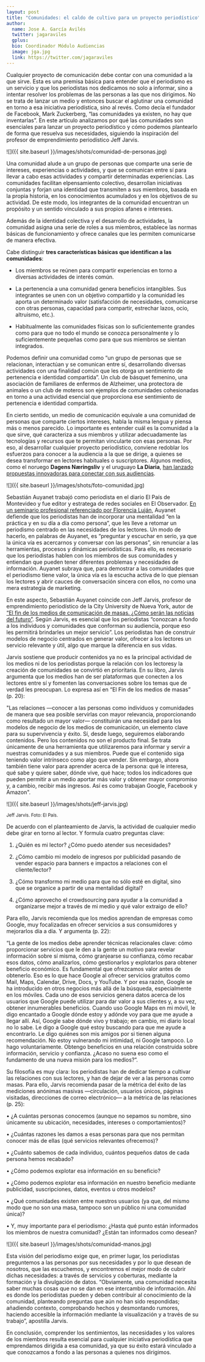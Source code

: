 ```yaml
---
layout: post
title: "Comunidades: el caldo de cultivo para un proyecto periodístico"
author:
  name: Jose A. García Avilés
  twitter: jagaraviles
  gplus:  
  bio: Coordinador Módulo Audiencias
  image: jga.jpg
  link: https://twitter.com/jagaraviles
---
```

Cualquier proyecto de comunicación debe contar con una comunidad a la que sirve. Esta es una premisa básica para entender que el periodismo es un servicio y que los periodistas nos dedicamos no solo a informar, sino a intentar resolver los problemas de las personas a las que nos dirigimos. No se trata de lanzar un medio y entonces buscar el aglutinar una comunidad en torno a esa iniciativa periodística, sino al revés. Como decía el fundador de Facebook, Mark Zuckerberg, “las comunidades ya existen, no hay que inventarlas”. En este artículo analizamos por qué las comunidades son esenciales para lanzar un proyecto periodístico y cómo podemos plantearlo de forma que resuelva sus necesidades, siguiendo la inspiración del profesor de emprendimiento periodístico Jeff Jarvis.

![]({{ site.baseurl }}/images/shots/comunidad-de-personas.jpg)

Una comunidad alude a un grupo de personas que comparte una serie de intereses, experiencias o actividades, y que se comunican entre sí para llevar a cabo esas actividades y compartir determinadas experiencias. Las comunidades facilitan elpensamiento colectivo, desarrollan iniciativas conjuntas y forjan una identidad que transmiten a sus miembros, basada en la propia historia, en los conocimientos acumulados y en los objetivos de su actividad. De este modo, los integrantes de la comunidad encuentran un propósito y un sentido vinculado a sus propios afanes e intereses.

Además de la identidad colectiva y el desarrollo de actividades, la comunidad asigna una serie de roles a sus miembros, establece las normas básicas de funcionamiento y ofrece canales que les permiten comunicarse de manera efectiva.

Cabe distinguir **tres características básicas que identifican a las comunidades**:

- Los miembros se reúnen para compartir experiencias en torno a diversas actividades de interés común.

- La pertenencia a una comunidad genera beneficios intangibles. Sus integrantes se unen con un objetivo compartido y la comunidad les aporta un determinado valor (satisfacción de necesidades, comunicarse con otras personas, capacidad para compartir, estrechar lazos, ocio, altruismo, etc.).

- Habitualmente las comunidades físicas son lo suficientemente grandes como para que no todo el mundo se conozca personalmente y lo suficientemente pequeñas como para que sus miembros se sientan integrados.

Podemos definir una comunidad como “un grupo de personas que se relacionan, interactúan y se comunican entre sí, desarrollando diversas actividades con una finalidad común que les otorga un sentimiento de pertenencia e identidad compartida”. Un club de básquet femenino, una asociación de familiares de enfermos de Alzheimer, una protectora de animales o un club de moteros son ejemplos de comunidades cohesionadas en torno a una actividad esencial que proporciona ese sentimiento de pertenencia e identidad compartida.

En cierto sentido, un medio de comunicación equivale a una comunidad de personas que comparte ciertos intereses, habla la misma lengua y piensa más o menos parecido. Lo importante es entender cuál es la comunidad a la que sirve, qué caracteriza a sus miembros y utilizar adecuadamente las tecnologías y recursos que te permitan vincularte con esas personas. Por eso, al desarrollar cualquier proyecto periodístico, conviene redoblar los esfuerzos para conocer a la audiencia a la que se dirige, a quienes se desea transformar en lectores habituales o suscriptores. Algunos medios, como el noruego **Dagens Næringsliv** y el uruguayo **La Diaria**, [han lanzado propuestas innovadoras para conectar con sus audiencias](https://mip.umh.es/blog/2020/02/20/audiencia-innovadoras-experiencias-noruega-uruguay/).

![]({{ site.baseurl }}/images/shots/foto-comunidad.jpg)

Sebastián Auyanet trabajó como periodista en el diario El País de Montevideo y fue editor y estratega de redes sociales en El Observador. [En un seminario profesional referenciado por Florencia Luján](https://distintaslatitudes.net/comunidad/preguntar-escuchar-y-conversar-la-clave-del-periodismo-social), Auyanet defiende que los periodistas han de incorporar una mentalidad “en la práctica y en su día a día como persona”, que les lleve a retomar un periodismo centrado en las necesidades de los lectores. Un modo de hacerlo, en palabras de Auyanet, es “preguntar y escuchar en serio, ya que la única vía es acercarnos y conversar con las personas”, sin renunciar a las herramientas, procesos y dinámicas periodísticas. Para ello, es necesario que los periodistas hablen con los miembros de sus comunidades y entiendan que pueden tener diferentes problemas y necesidades de información. Auyanet subraya que, para demostrar a las comunidades que el periodismo tiene valor, la única vía es la escucha activa de lo que piensan los lectores y abrir cauces de conversación sincera con ellos, no como una mera estrategia de marketing.

En este aspecto, Sebastián Auyanet coincide con Jeff Jarvis, profesor de emprendimiento periodístico de la City University de Nueva York, autor de [“El fin de los medios de comunicación de masas. ¿Cómo serán las noticias del futuro”](https://www.amazon.es/fin-los-medios-comunicaci%C3%B3n-masas/dp/8498754011). Según Jarvis, es esencial que los periodistas “conozcan a fondo a los individuos y comunidades que conforman su audiencia, porque eso les permitirá brindarles un mejor servicio”. Los periodistas han de construir modelos de negocio centrados en generar valor, ofrecer a los lectores un servicio relevante y útil, algo que marque la diferencia en sus vidas.

Jarvis sostiene que producir contenidos ya no es la principal actividad de los medios ni de los periodistas porque la relación con los lectoresy la creación de comunidades se convirtió en prioritaria. En su libro, Jarvis argumenta que los medios han de ser plataformas que conecten a los lectores entre sí y fomenten las conversaciones sobre los temas que de verdad les preocupan. Lo expresa así en “El Fin de los medios de masas” (p. 20):

"Las relaciones —conocer a las personas como individuos y comunidades de manera que sea posible servirlas con mayor relevancia, proporcionando como resultado un mayor valor— constituirán una necesidad para los modelos de negocio de los medios de comunicación, un elemento clave para su supervivencia y éxito. Sí, desde luego, seguiremos elaborando contenidos. Pero los contenidos no son el producto final. Se trata únicamente de una herramienta que utilizaremos para informar y servir a nuestras comunidades y a sus miembros. Puede que el contenido siga teniendo valor intrínseco como algo que vender. Sin embargo, ahora también tiene valor para aprender acerca de la persona: qué le interesa, qué sabe y quiere saber, dónde vive, qué hace; todos los indicadores que pueden permitir a un medio aportar más valor y obtener mayor compromiso y, a cambio, recibir más ingresos. Así es como trabajan Google, Facebook y Amazon".

![]({{ site.baseurl }}/images/shots/jeff-jarvis.jpg)

<sup>Jeff Jarvis. Foto: El País.


De acuerdo con el planteamiento de Jarvis, la actividad de cualquier medio debe girar en torno al lector. Y formula cuatro preguntas clave:

1. ¿Quién es mi lector? ¿Cómo puedo atender sus necesidades?

2. ¿Cómo cambio mi modelo de ingresos por publicidad pasando de vender espacio para banners e impactos a relaciones con el cliente/lector?

3. ¿Cómo transformo mi medio para que no sólo esté en digital, sino que se organice a partir de una mentalidad digital?

4. ¿Cómo aprovecho el crowdsourcing para ayudar a la comunidad a organizarse mejor a través de mi medio y qué valor extraigo de ello?

Para ello, Jarvis recomienda que los medios aprendan de empresas como Google, muy focalizadas en ofrecer servicios a sus consumidores y mejorarlos día a día. Y argumenta (p. 22):

“La gente de los medios debe aprender técnicas relacionales clave: cómo proporcionar servicios que le den a la gente un motivo para revelar información sobre sí misma, cómo granjearse su confianza, cómo recabar esos datos, cómo analizarlos, cómo gestionarlos y explotarlos para obtener beneficio económico. Es fundamental que ofrezcamos valor antes de obtenerlo. Eso es lo que hace Google al ofrecer servicios gratuitos como Mail, Maps, Calendar, Drive, Docs, y YouTube. Y por esa razón, Google se ha introducido en otros negocios más allá de la búsqueda, especialmente en los móviles. Cada uno de esos servicios genera datos acerca de los usuarios que Google puede utilizar para dar valor a sus clientes y, a su vez, obtener innumerables beneficios. Cuando uso Google Maps en mi móvil, le digo encantado a Google dónde estoy y adónde voy para que me ayude a llegar allí. Así, Google sabe dónde vivo y trabajo; en cambio, mi diario local no lo sabe. Le digo a Google qué estoy buscando para que me ayude a encontrarlo. Le digo quiénes son mis amigos por si tienen alguna recomendación. No estoy vulnerando mi intimidad, ni Google tampoco. Lo hago voluntariamente. Obtengo beneficios en una relación construida sobre información, servicio y confianza. ¿Acaso no suena eso como el fundamento de una nueva misión para los medios?”.

Su filosofía es muy clara: los periodistas han de dedicar tiempo a cultivar las relaciones con sus lectores, y han de dejar de ver a las personas como masas. Para ello, Jarvis recomienda pasar de la métrica del éxito de las mediciones anónimas masivas —circulación, usuarios únicos, páginas visitadas, direcciones de correo electrónico— a la métrica de las relaciones (p. 25):

• ¿A cuántas personas conocemos (aunque no sepamos su nombre, sino únicamente su ubicación, necesidades, intereses o comportamientos)?

• ¿Cuántas razones les damos a esas personas para que nos permitan conocer más de ellas (qué servicios relevantes ofrecemos)?

• ¿Cuánto sabemos de cada individuo, cuántos pequeños datos de cada persona hemos recabado?

• ¿Cómo podemos explotar esa información en su beneficio?

• ¿Cómo podemos explotar esa información en nuestro beneficio mediante publicidad, suscripciones, datos, eventos u otros modelos?

• ¿Qué comunidades existen entre nuestros usuarios (ya que, del mismo modo que no son una masa, tampoco son un público ni una comunidad única)?

• Y, muy importante para el periodismo: ¿Hasta qué punto están informados los miembros de nuestra comunidad? ¿Están tan informados como desean?

![]({{ site.baseurl }}/images/shots/comunidad-manos.jpg)

Esta visión del periodismo exige que, en primer lugar, los periodistas preguntemos a las personas por sus necesidades y por lo que desean de nosotros, que las escuchemos, y encontremos el mejor modo de cubrir dichas necesidades: a través de servicios y coberturas, mediante la formación y la divulgación de datos. “Obviamente, una comunidad necesita saber muchas cosas que no se dan en ese intercambio de información. Ahí es donde los periodistas pueden y deben contribuir al conocimiento de la comunidad, planteando preguntas que aún no han sido respondidas; añadiendo contexto, comprobando hechos y desmontando rumores, haciendo accesible la información mediante la visualización y a través de su trabajo”, apostilla Jarvis.

En conclusión, comprender los sentimientos, las necesidades y los valores de los miembros resulta esencial para cualquier iniciativa periodística que emprendamos dirigida a esa comunidad, ya que su éxito estará vinculado a que conozcamos a fondo a las personas a quienes nos dirigimos.